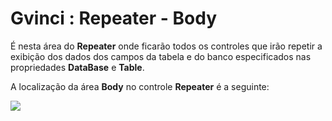 # Gvinci : Repeater - Body

É nesta área do **Repeater** onde ficarão todos os controles que irão repetir a exibição dos dados dos campos da tabela e do banco especificados nas propriedades **DataBase** e **Table**.

A localização da área **Body** no controle **Repeater** é a seguinte:

![](http://www.gvinci.com.br/manual/body-repeater.zoom81.png)

